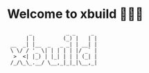 # Welcome to xbuild 👷🧑‍💻

```
       _           _ _     _ 
      | |         (_) |   | |
 __  _| |__  _   _ _| | __| |
 \ \/ / '_ \| | | | | |/ _` |
  >  <| |_) | |_| | | | (_| |
 /_/\_\_.__/ \__,_|_|_|\__,_|
                             
```                          
